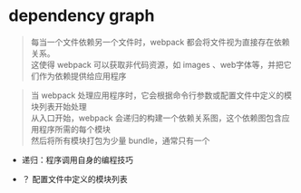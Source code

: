 # dependency graph

> 每当一个文件依赖另一个文件时，webpack 都会将文件视为直接存在依赖关系。   
  这使得 webpack 可以获取非代码资源，如 images 、web字体等，并把它们作为依赖提供给应用程序
  
> 当 webpack 处理应用程序时，它会根据命令行参数或配置文件中定义的模块列表开始处理  
  从入口开始，webpack 会递归的构建一个依赖关系图，这个依赖图包含应用程序所需的每个模块    
  然后将所有模块打包为少量 bundle，通常只有一个

* 递归：程序调用自身的编程技巧

* ？ 配置文件中定义的模块列表
